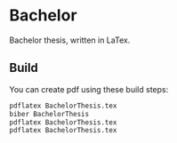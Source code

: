 # Bachelor
Bachelor thesis, written in LaTex.

## Build
You can create pdf using these build steps:
```sh
pdflatex BachelorThesis.tex
biber BachelorThesis
pdflatex BachelorThesis.tex
pdflatex BachelorThesis.tex
```